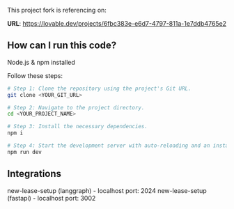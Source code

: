 This project fork is referencing on: 

**URL**: https://lovable.dev/projects/6fbc383e-e6d7-4797-811a-1e7ddb4765e2

## How can I run this code?

Node.js & npm installed

Follow these steps:

```sh
# Step 1: Clone the repository using the project's Git URL.
git clone <YOUR_GIT_URL>

# Step 2: Navigate to the project directory.
cd <YOUR_PROJECT_NAME>

# Step 3: Install the necessary dependencies.
npm i

# Step 4: Start the development server with auto-reloading and an instant preview.
npm run dev
```

## Integrations

new-lease-setup (langgraph) - localhost port: 2024
new-lease-setup (fastapi) - localhost port: 3002

